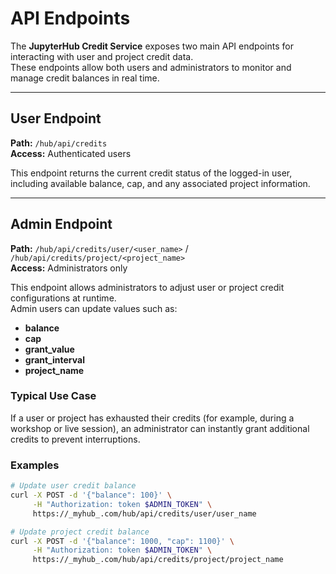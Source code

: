 # API Endpoints

The **JupyterHub Credit Service** exposes two main API endpoints for interacting with user and project credit data.  
These endpoints allow both users and administrators to monitor and manage credit balances in real time.

---

## User Endpoint

**Path:** `/hub/api/credits`  
**Access:** Authenticated users  

This endpoint returns the current credit status of the logged-in user, including available balance, cap, and any associated project information.

---

## Admin Endpoint

**Path:** `/hub/api/credits/user/<user_name>` / `/hub/api/credits/project/<project_name>`  
**Access:** Administrators only  

This endpoint allows administrators to adjust user or project credit configurations at runtime.  
Admin users can update values such as:

- **balance**  
- **cap**  
- **grant_value**  
- **grant_interval**  
- **project_name**

### Typical Use Case

If a user or project has exhausted their credits (for example, during a workshop or live session), an administrator can instantly grant additional credits to prevent interruptions.

### Examples

```bash
# Update user credit balance
curl -X POST -d '{"balance": 100}' \
     -H "Authorization: token $ADMIN_TOKEN" \
     https://_myhub_.com/hub/api/credits/user/user_name

# Update project credit balance
curl -X POST -d '{"balance": 1000, "cap": 1100}' \
     -H "Authorization: token $ADMIN_TOKEN" \
     https://_myhub_.com/hub/api/credits/project/project_name
```